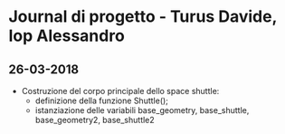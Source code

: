 # Journal di progetto - Turus Davide, Iop Alessandro
## 26-03-2018
* Costruzione del corpo principale dello space shuttle:
    * definizione della funzione Shuttle();
    * istanziazione delle variabili base_geometry, base_shuttle, base_geometry2, base_shuttle2